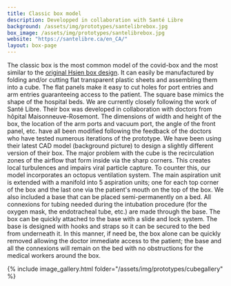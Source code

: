 ```yaml
---
title: Classic box model
description: Developped in collaboration with Santé Libre
background: /assets/img/prototypes/santelibrebox.jpg
box_image: /assets/img/prototypes/santelibrebox.jpg
website: "https://santelibre.ca/en_CA/"
layout: box-page
---
```


The classic box is the most common model of the covid-box and the most similar to the [original Hsien box design](https://paretoux.github.io/boxes/2020-03-22-HsienBox.html). It can easily be manufactured by folding and/or cutting flat transparent plastic sheets and assembling them into a cube. The flat panels make it easy to cut holes for port entries and arm entries guaranteeing access to the patient. The square base mimics the shape of the hospital beds. We are currently closely following the work of Santé Libre. Their box was developed in collaboration with doctors from hôpital Maisonneuve-Rosemont. The dimensions of width and height of the box, the location of the arm ports and vacuum port, the angle of the front panel, etc. have all been modified following the feedback of the doctors who have tested numerous iterations of the prototype. We have been using their latest CAD model (background picture) to design a slightly different version of their box. The major problem with the cube is the recirculation zones of the airflow that form inside via the sharp corners. This creates local turbulences and impairs viral particle capture. To counter this, our model incorporates an octopus ventilation system. The main aspiration unit is extended with a manifold into 5 aspiration units; one for each top corner of the box and the last one via the patient's mouth on the top of the box. We also included a base that can be placed semi-permanently on a bed. All connexions for tubing needed during the intubation procedure (for the oxygen mask, the endotracheal tube, etc.) are made through the base. The box can be quickly attached to the base with a slide and lock system. The base is designed with hooks and straps so it can be secured to the bed from underneath it. In this manner,  if need be, the box alone can be  quickly removed allowing the doctor immediate access to the patient; the base and all the connexions will remain on the bed with no obstructions for the medical workers around the box. 

{% include image_gallery.html folder="/assets/img/prototypes/cubegallery" %}